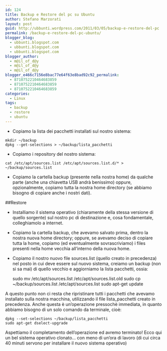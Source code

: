 ```yaml
---
id: 124
title: Backup e Restore del pc su Ubuntu
author: Stefano Marzorati
layout: post
guid: http://ubbunti.wordpress.com/2011/03/05/backup-e-restore-del-pc
permalink: /backup-e-restore-del-pc-ubuntu/
blogger_blog:
  - ubbunti.blogspot.com
  - ubbunti.blogspot.com
  - ubbunti.blogspot.com
blogger_author:
  - m@il_of_d@y
  - m@il_of_d@y
  - m@il_of_d@y
blogger_e466c7156e8bac77e64f63e8bad92c92_permalink:
  - 8710752210464683859
  - 8710752210464683859
  - 8710752210464683859
categories:
  - Linux
tags:
  - backup
  - restore
  - ubuntu
---
```

  - Copiamo la lista dei pacchetti installati sul nostro sistema:

`mkdir ~/backup`  
`dpkg --get-selections > ~/backup/lista_pacchetti`  

  - Copiamo i repository del nostro sistema:   

`cat /etc/apt/sources.list /etc/apt/sources.list.d/* > ~/backup/sources.list`   

  - Copiamo la cartella backup (presente nella nostra home) da qualche parte (anche una chiavetta USB andrà benissimo) oppure, opzionalmente, copiamo tutta la nostra home directory (se abbiamo bisogno di copiare anche i nostri dati).

##Restore   

  - Installiamo il sistema operativo (chiaramente della stessa versione di quello sorgente) sul nostro pc di destinazione e, cosa fondamentale, colleghiamolo a internet.   

  - Copiamo la cartella backup, che avevamo salvato prima, dentro la nostra nuova home directory; oppure, se avevamo deciso di copiare tutta la home, copiamo (ed eventualmente sovrascriviamo) i files presenti nella home vecchia all’interno della nuova home.   

  - Copiamo il nostro nuovo file sources.list (quello creato in precedenza) nel posto in cui deve essere sul nuovo sistema, creiamo un backup (non si sa mai) di quello vecchio e aggiorniamo la lista pacchetti, ossia:   
  
	sudo mv /etc/apt/sources.list /etc/apt/sources.list.old
	sudo cp ~/backup/sources.list /etc/apt/sources.list
	sudo apt-get update</code>   

A questo punto non ci resta che ripristinare tutti i pacchetti che avevamo installato sulla nostra macchina, utilizzando il file lista_pacchetti creato in precedenza. Anche questa è un’operazione pressochè immediata, in quanto abbiamo bisogno di un solo comando da terminale, cioè:   

`dpkg --set-selections ~/backup/lista_pacchetti`   
`sudo apt-get dselect-upgrade`   

Aspettiamo il completamento dell’operazione ed avremo terminato! Ecco qui un bel sistema operativo clonato… con meno di un’ora di lavoro (di cui circa 40 minuti servono per installare il nuovo sistema operativo)